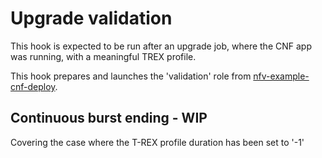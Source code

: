 # Upgrade validation
This hook is expected to be run after an upgrade job, where the CNF app was running, with a meaningful TREX profile.

This hook prepares and launches the 'validation' role from [nfv-example-cnf-deploy](https://github.com/rh-nfv-int/nfv-example-cnf-deploy).

## Continuous burst ending - WIP
Covering the case where the T-REX profile duration has been set to '-1'